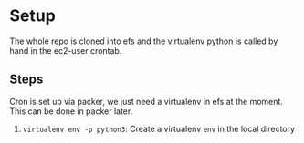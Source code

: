 # Setup

The whole repo is cloned into efs and the virtualenv python is called by hand in the ec2-user crontab.

## Steps

Cron is set up via packer, we just need a virtualenv in efs at the moment. This can be done in packer later.

1. `virtualenv env -p python3`: Create a virtualenv `env` in the local directory
